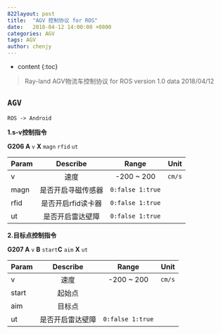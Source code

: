 ```yaml
---
822layout: post
title:  "AGV 控制协议 for ROS"
date:   2018-04-12 14:00:00 +0800
categories: AGV 
tags: AGV 
author: chenjy
---
```




* content
{:toc}

> Ray-land AGV物流车控制协议  for ROS
> version 1.0
> data 2018/04/12






## `AGV`

`ROS -> Android`

**1.s-v控制指令** 

**G206 A**  `v` **X** `magn` `rfid` `ut` 

| Param |  Describe   |      Range       |   Unit |
| ----- | :---------: | :--------------: | -----: |
| v     |     速度      |    -200 ~ 200    | `cm/s` |
| magn  |  是否开启寻磁传感器  | `0:false 1:true` |        |
| rfid  | 是否开启rfid读卡器 | `0:false 1:true` |        |
| ut    |  是否开启雷达壁障   | `0:false 1:true` |        |

**2.目标点控制指令** 

**G207 A**  `v` **B** `start`**C** `aim` **X** `ut`

| Param | Describe |      Range       |   Unit |
| ----- | :------: | :--------------: | -----: |
| v     |    速度    |    -200 ~ 200    | `cm/s` |
| start |   起始点    |                  |        |
| aim   |   目标点    |                  |        |
| ut    | 是否开启雷达壁障 | `0:false 1:true` |        |































